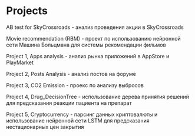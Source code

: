 # Projects

AB test for SkyCrossroads - анализ проведения акции в SkyCrossroads

Movie recommendation (RBM) - проект по использованию нейронной сети Машина Больцмана для системы рекомендации фильмов

Project 1, Apps analysis  - анализ рынка приложений в AppStore и PlayMarket

Project 2, Posts Analysis - анализ постов на форуме 

Project 3, CO2 Emission - проекс по анализу выбросов

Project 4, Drug_DecisionTree - использование дерева принятия решений для предсказания реакции пациента на препарат 

Project 5, Cryptocurrency - парсинг данных криптовалюты и использование нейронной сети LSTM для предсказания нестационарных цен закрытия
